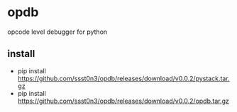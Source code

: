 # opdb

opcode level debugger for python

## install 

* pip install https://github.com/ssst0n3/opdb/releases/download/v0.0.2/pystack.tar.gz
* pip install https://github.com/ssst0n3/opdb/releases/download/v0.0.2/opdb.tar.gz


